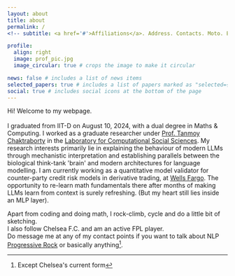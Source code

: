 ```yaml
---
layout: about
title: about
permalink: /
<!-- subtitle: <a href='#'>Affiliations</a>. Address. Contacts. Moto. Etc.)-->

profile:
  align: right
  image: prof_pic.jpg
  image_circular: true # crops the image to make it circular

news: false # includes a list of news items
selected_papers: true # includes a list of papers marked as "selected={true}"
social: true # includes social icons at the bottom of the page
---
```


Hi! Welcome to my webpage. <br><br>
I graduated from IIT-D on August 10, 2024, with a dual degree in Maths & Computing. I worked as a graduate researcher under <a href = 'https://tanmoychak.com/'>Prof. Tanmoy Chaktraborty</a> in the <a href = 'lcs2.in'>Laboratory for Computational Social Sciences</a>. My research interests primarily lie in explaining the behaviour of modern LLMs through mechanistic interpretation and establishing parallels between the biological think-tank 'brain' and modern architectures for language modelling. I am currently working as a quantitative model validator for counter-party credit risk models in derivative trading, at <a href = 'wellsfargo.com'>Wells Fargo</a>. The opportunity to re-learn math fundamentals there after months of making LLMs learn from context is surely refreshing. (But my heart still lies inside an MLP layer). <br>

Apart from coding and doing math, I rock-climb, cycle and do a little bit of sketching.<br>
I also follow Chelsea F.C. and am an active FPL player.<br>
Do message me at any of my contact points if you want to talk about NLP <a href = 'https://www.youtube.com/watch?v=84Tq-eAJIk4'>Progressive Rock</a> or basically anything[^1].


<!--Put your address / P.O. box / other info right below your picture. You can also disable any of these elements by editing `profile` property of the YAML header of your `_pages/about.md`. Edit `_bibliography/papers.bib` and Jekyll will render your [publications page](/al-folio/publications/) automatically.-->

<!--Link to your social media connections, too. This theme is set up to use [Font Awesome icons](https://fontawesome.com/) and [Academicons](https://jpswalsh.github.io/academicons/), like the ones below. Add your Facebook, Twitter, LinkedIn, Google Scholar, or just disable all of them.-->

[^1]: Except Chelsea's current form
